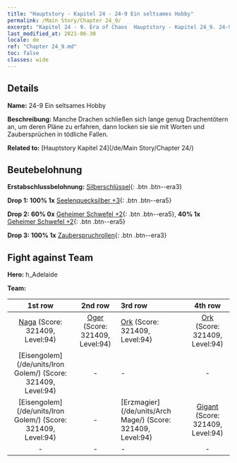```yaml
---
title: "Hauptstory - Kapitel 24 - 24-9 Ein seltsames Hobby"
permalink: /Main Story/Chapter 24_9/
excerpt: "Kapitel 24 - 9. Era of Chaos  Hauptstory - Kapitel 24_9. 24-9 Ein seltsames Hobby"
last_modified_at: 2021-06-30
locale: de
ref: "Chapter 24_9.md"
toc: false
classes: wide
---
```


## Details

 **Name:** 24-9 Ein seltsames Hobby

 **Beschreibung:** Manche Drachen schließen sich lange genug Drachentötern an, um deren Pläne zu erfahren, dann locken sie sie mit Worten und Zaubersprüchen in tödliche Fallen.

 **Related to:** [Hauptstory Kapitel 24](/de/Main Story/Chapter 24/)

## Beutebelohnung

 **Erstabschlussbelohnung:** [Silberschlüssel](/ItemsDE/con_693/){: .btn .btn--era3}

 **Drop 1:** **100% 1x** [Seelenquecksilber +3](/ItemsDE/mat_84/){: .btn .btn--era5}

 **Drop 2:** **60% 0x** [Geheimer Schwefel +2](/ItemsDE/mat_78/){: .btn .btn--era5}, **40% 1x** [Geheimer Schwefel +2](/ItemsDE/mat_78/){: .btn .btn--era5}

 **Drop 3:** **100% 1x** [Zauberspruchrollen](/ItemsDE/con_694/){: .btn .btn--era3}


## Fight against Team
 **Hero:** h_Adelaide

 **Team:**


  | 1st row | 2nd row | 3rd row | 4th row |
  |:----:|:----:|:----|:----:|
  | [Naga](/de/units/Naga/) (Score: 321409, Level:94)  | [Oger](/de/units/Ogre/) (Score: 321409, Level:94)  | [Ork](/de/units/Orc/) (Score: 321409, Level:94)  | [Ork](/de/units/Orc/) (Score: 321409, Level:94)  |
  | [Eisengolem](/de/units/Iron Golem/) (Score: 321409, Level:94)  | - | - | - |
  | [Eisengolem](/de/units/Iron Golem/) (Score: 321409, Level:94)  | - | [Erzmagier](/de/units/Arch Mage/) (Score: 321409, Level:94)  | [Gigant](/de/units/Giant/) (Score: 321409, Level:94)  |
  | - | - | - | - |


